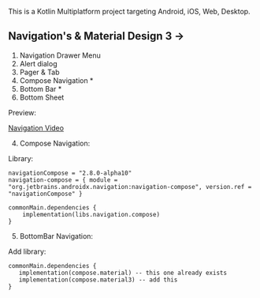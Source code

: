 This is a Kotlin Multiplatform project targeting Android, iOS, Web, Desktop.


## Navigation's & Material Design 3 ->

 1. Navigation Drawer Menu
 2. Alert dialog
 3. Pager & Tab
 4. Compose Navigation *
 5. Bottom Bar *
 6. Bottom Sheet

Preview:

[Navigation Video](https://github.com/TouhidApps/KMP-Compose-Examples/blob/main/KMP-Navigation/screenshots/navigation_video.gif)


 4. Compose Navigation:

Library:

```
navigationCompose = "2.8.0-alpha10"
navigation-compose = { module = "org.jetbrains.androidx.navigation:navigation-compose", version.ref = "navigationCompose" }
```

```
commonMain.dependencies {
    implementation(libs.navigation.compose)
}
```


5. BottomBar Navigation:

Add library:
```
commonMain.dependencies {
   implementation(compose.material) -- this one already exists
   implementation(compose.material3) -- add this
}
```
